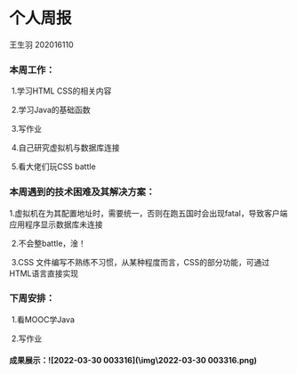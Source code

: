 # 个人周报

王生羽 202016110

### 本周工作：

​	1.学习HTML CSS的相关内容

​	2.学习Java的基础函数

​	3.写作业

​	4.自己研究虚拟机与数据库连接

​	5.看大佬们玩CSS battle 

### 本周遇到的技术困难及其解决方案：

​	1.虚拟机在为其配置地址时，需要统一，否则在跑五国时会出现fatal，导致客户端应用程序显示数据库未连接

​	2.不会整battle，淦！

​	3.CSS 文件编写不熟练不习惯，从某种程度而言，CSS的部分功能，可通过HTML语言直接实现

### 下周安排：

​	1.看MOOC学Java

​	2.写作业

#### 成果展示：![2022-03-30 003316](\img\2022-03-30 003316.png)
